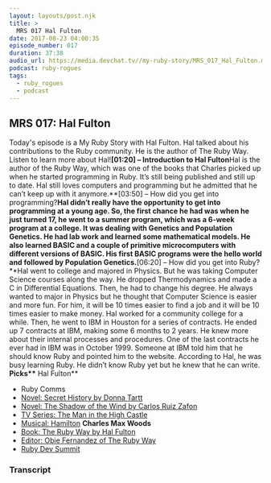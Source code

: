 ```yaml
---
layout: layouts/post.njk
title: >
  MRS 017 Hal Fulton
date: 2017-08-23 04:00:35
episode_number: 017
duration: 37:38
audio_url: https://media.devchat.tv//my-ruby-story/MRS_017_Hal_Fulton.mp3
podcast: ruby-rogues
tags:
  - ruby_rogues
  - podcast
---
```


## **MRS 017: Hal Fulton**

Today's episode is a My Ruby Story with Hal Fulton. Hal talked about his contributions to the Ruby community. He is the author of The Ruby Way. Listen to learn more about Hal!**[01:20] – Introduction to Hal Fulton**Hal is the author of the Ruby Way, which was one of the books that Charles picked up when he started programming in Ruby. It’s still being published and still up to date. Hal still loves computers and programming but he admitted that he can’t keep up with it anymore.**[03:50] – How did you get into programming?**Hal didn’t really have the opportunity to get into programming at a young age. So, the first chance he had was when he just turned 17, he went to a summer program, which was a 6-week program at a college. It was dealing with Genetics and Population Genetics. He had lab work and learned some mathematical models. He also learned BASIC and a couple of primitive microcomputers with different versions of BASIC. His first BASIC programs were the hello world and followed by Population Genetics.**[06:20] – How did you get into Ruby?**Hal went to college and majored in Physics. But he was taking Computer Science courses along the way. He dropped Thermodynamics and made a C in Differential Equations. Then, he had to change his degree. He always wanted to major in Physics but he thought that Computer Science is easier and more fun. For him, it will be 10 times easier to find a job and it will be 10 times easier to make money. Hal worked for a community college for a while. Then, he went to IBM in Houston for a series of contracts. He ended up 7 contracts at IBM, making some 6 months to 2 years. He knew more about their internal processes and procedures. One of the last contracts he ever had in IBM was in October 1999. Someone at IBM told him that he should know Ruby and pointed him to the website. According to Hal, he was busy learning Ruby. He didn’t know Ruby yet but he knew that he can write. **Picks\*\*** Hal Fulton\*\*

- Ruby Comms
- [Novel: Secret History by Donna Tartt](https://www.amazon.com/Secret-History-Donna-Tartt/dp/1400031702)
- [Novel: The Shadow of the Wind by Carlos Ruiz Zafon](https://www.amazon.com/Shadow-Wind-Carlos-Ruiz-Zafón/dp/0143034901)
- [TV Series: The Man in the High Castle](https://www.imdb.com/title/tt1740299/)
- [Musical: Hamilton](https://www.hamiltonbroadway.com/)
  **Charles Max Woods**
- [Book: The Ruby Way by Hal Fulton](https://therubyway.io/)
- [Editor: Obie Fernandez of The Ruby Way](https://obiefernandez.com/books/)
- [Ruby Dev Summit](https://rubydevsummit.com/)

### Transcript
